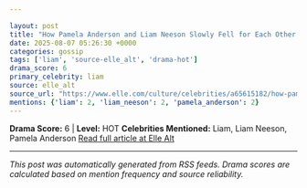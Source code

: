 ```yaml
---

layout: post
title: "How Pamela Anderson and Liam Neeson Slowly Fell for Each Other: He Was ‘Smitten’ From the Start"
date: 2025-08-07 05:26:30 +0000
categories: gossip
tags: ['liam', 'source-elle_alt', 'drama-hot']
drama_score: 6
primary_celebrity: liam
source: elle_alt
source_url: "https://www.elle.com/culture/celebrities/a65615182/how-pamela-anderson-liam-neeson-fell-in-love/"
mentions: {'liam': 2, 'liam_neeson': 2, 'pamela_anderson': 2}
---
```


**Drama Score:** 6 | **Level:** HOT **Celebrities Mentioned:** Liam, Liam Neeson, Pamela Anderson [Read full article at Elle Alt](https://www.elle.com/culture/celebrities/a65615182/how-pamela-anderson-liam-neeson-fell-in-love/)

---

*This post was automatically generated from RSS feeds. Drama scores are calculated based on mention frequency and source reliability.*